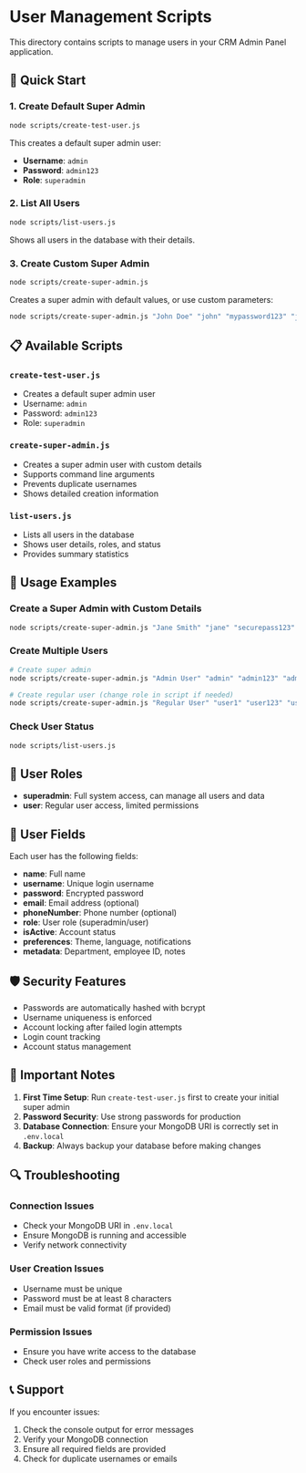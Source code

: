 # User Management Scripts

This directory contains scripts to manage users in your CRM Admin Panel application.

## 🚀 Quick Start

### 1. Create Default Super Admin
```bash
node scripts/create-test-user.js
```
This creates a default super admin user:
- **Username**: `admin`
- **Password**: `admin123`
- **Role**: `superadmin`

### 2. List All Users
```bash
node scripts/list-users.js
```
Shows all users in the database with their details.

### 3. Create Custom Super Admin
```bash
node scripts/create-super-admin.js
```
Creates a super admin with default values, or use custom parameters:

```bash
node scripts/create-super-admin.js "John Doe" "john" "mypassword123" "john@company.com" "+1234567890" "IT"
```

## 📋 Available Scripts

### `create-test-user.js`
- Creates a default super admin user
- Username: `admin`
- Password: `admin123`
- Role: `superadmin`

### `create-super-admin.js`
- Creates a super admin user with custom details
- Supports command line arguments
- Prevents duplicate usernames
- Shows detailed creation information

### `list-users.js`
- Lists all users in the database
- Shows user details, roles, and status
- Provides summary statistics

## 🔧 Usage Examples

### Create a Super Admin with Custom Details
```bash
node scripts/create-super-admin.js "Jane Smith" "jane" "securepass123" "jane@company.com" "+1987654321" "Management"
```

### Create Multiple Users
```bash
# Create super admin
node scripts/create-super-admin.js "Admin User" "admin" "admin123" "admin@company.com" "+1234567890" "IT"

# Create regular user (change role in script if needed)
node scripts/create-super-admin.js "Regular User" "user1" "user123" "user@company.com" "+1234567891" "Sales"
```

### Check User Status
```bash
node scripts/list-users.js
```

## 🔐 User Roles

- **superadmin**: Full system access, can manage all users and data
- **user**: Regular user access, limited permissions

## 📝 User Fields

Each user has the following fields:
- **name**: Full name
- **username**: Unique login username
- **password**: Encrypted password
- **email**: Email address (optional)
- **phoneNumber**: Phone number (optional)
- **role**: User role (superadmin/user)
- **isActive**: Account status
- **preferences**: Theme, language, notifications
- **metadata**: Department, employee ID, notes

## 🛡️ Security Features

- Passwords are automatically hashed with bcrypt
- Username uniqueness is enforced
- Account locking after failed login attempts
- Login count tracking
- Account status management

## 🚨 Important Notes

1. **First Time Setup**: Run `create-test-user.js` first to create your initial super admin
2. **Password Security**: Use strong passwords for production
3. **Database Connection**: Ensure your MongoDB URI is correctly set in `.env.local`
4. **Backup**: Always backup your database before making changes

## 🔍 Troubleshooting

### Connection Issues
- Check your MongoDB URI in `.env.local`
- Ensure MongoDB is running and accessible
- Verify network connectivity

### User Creation Issues
- Username must be unique
- Password must be at least 8 characters
- Email must be valid format (if provided)

### Permission Issues
- Ensure you have write access to the database
- Check user roles and permissions

## 📞 Support

If you encounter issues:
1. Check the console output for error messages
2. Verify your MongoDB connection
3. Ensure all required fields are provided
4. Check for duplicate usernames or emails

